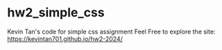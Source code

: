 # hw2_simple_css
Kevin Tan's code for simple css assignment
Feel Free to explore the site: https://kevintan701.github.io/hw2-2024/
